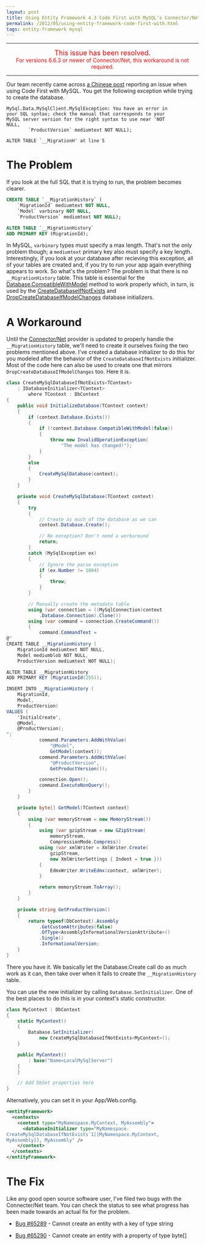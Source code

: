 ```yaml
---
layout: post
title: Using Entity Framework 4.3 Code First with MySQL's Connector/Net
permalink: /2012/05/using-entity-framework-code-first-with.html
tags: entity-framework mysql
---
```


<div style="color: red; text-align: center;">
  <hr />
  <span style="font-size: large;">This issue has been resolved.</span><br />
  For versions 6.6.3 or newer of Connector/Net, this workaround is not required.
  <hr />
</div>

Our team recently came across [a Chinese post][1] reporting an issue when using Code First with MySQL. You get the
following exception while trying to create the database.

    MySql.Data.MySqlClient.MySqlException: You have an error in
    your SQL syntax; check the manual that corresponds to your
    MySQL server version for the right syntax to use near 'NOT
    NULL,
            `ProductVersion` mediumtext NOT NULL);

    ALTER TABLE `__MigrationH' at line 5

The Problem
===========
If you look at the full SQL that it is trying to run, the problem becomes clearer.

```sql
CREATE TABLE `__MigrationHistory` (
    `MigrationId` mediumtext NOT NULL,
    `Model` varbinary NOT NULL,
    `ProductVersion` mediumtext NOT NULL);

ALTER TABLE `__MigrationHistory`
ADD PRIMARY KEY (MigrationId);
```

In MySQL, `varbinary` types must specify a max length. That's not the only problem though; a `mediumtext` primary key
also must specify a key length. Interestingly, if you look at your database after recieving this exception, all of your
tables are created and, if you try to run your app again everything appears to work. So what's the problem? The problem
is that there is no `__MigrationHistory` table. This table is essential for the [Database.CompatibleWithModel][2] method
to work properly which, in turn, is used by the [CreateDatabaseIfNotExists][3] and [DropCreateDatabaseIfModelChanges][4]
database initializers.

A Workaround
============
Until the [Connector/Net][5] provider is updated to properly handle the `__MigrationHistory` table, we'll need to create
it ourselves fixing the two problems mentioned above. I've created a database initializer to do this for you modeled
after the behavior of the `CreateDatabaseIfNotExists` initializer. Most of the code here can also be used to create one
that mirrors `DropCreateDatabaseIfModelChanges` too. Here it is.

```csharp
class CreateMySqlDatabaseIfNotExists<TContext>
    : IDatabaseInitializer<TContext>
        where TContext : DbContext
{
    public void InitializeDatabase(TContext context)
    {
        if (context.Database.Exists())
        {
            if (!context.Database.CompatibleWithModel(false))
            {
                throw new InvalidOperationException(
                    "The model has changed!");
            }
        }
        else
        {
            CreateMySqlDatabase(context);
        }
    }

    private void CreateMySqlDatabase(TContext context)
    {
        try
        {
            // Create as much of the database as we can
            context.Database.Create();

            // No exception? Don't need a workaround
            return;
        }
        catch (MySqlException ex)
        {
            // Ignore the parse exception
            if (ex.Number != 1064)
            {
                throw;
            }
        }

        // Manually create the metadata table
        using (var connection = ((MySqlConnection)context
            .Database.Connection).Clone())
        using (var command = connection.CreateCommand())
        {
            command.CommandText =
@"
CREATE TABLE __MigrationHistory (
    MigrationId mediumtext NOT NULL,
    Model mediumblob NOT NULL,
    ProductVersion mediumtext NOT NULL);

ALTER TABLE __MigrationHistory
ADD PRIMARY KEY (MigrationId(255));

INSERT INTO __MigrationHistory (
    MigrationId,
    Model,
    ProductVersion)
VALUES (
    'InitialCreate',
    @Model,
    @ProductVersion);
";
            command.Parameters.AddWithValue(
                "@Model",
                GetModel(context));
            command.Parameters.AddWithValue(
                "@ProductVersion",
                GetProductVersion());

            connection.Open();
            command.ExecuteNonQuery();
        }
    }

    private byte[] GetModel(TContext context)
    {
        using (var memoryStream = new MemoryStream())
        {
            using (var gzipStream = new GZipStream(
                memoryStream,
                CompressionMode.Compress))
            using (var xmlWriter = XmlWriter.Create(
                gzipStream,
                new XmlWriterSettings { Indent = true }))
            {
                EdmxWriter.WriteEdmx(context, xmlWriter);
            }

            return memoryStream.ToArray();
        }
    }

    private string GetProductVersion()
    {
        return typeof(DbContext).Assembly
            .GetCustomAttributes(false)
            .OfType<AssemblyInformationalVersionAttribute>()
            .Single()
            .InformationalVersion;
    }
}
```

There you have it. We basically let the Database.Create call do as much work as it can, then take over when it fails to
create the `__MigrationHistory` table.

You can use the new initializer by calling `Database.SetInitializer`. One of the best places to do this is in your
context's static constructor.

```csharp
class MyContext : DbContext
{
    static MyContext()
    {
        Database.SetInitializer(
            new CreateMySqlDatabaseIfNotExists<MyContext>();
    }

    public MyContext()
        : base("Name=LocalMySqlServer")
    {
    }

    // Add DbSet properties here
}
```

Alternatively, you can set it in your App/Web.config.

```xml
<entityFramework>
  <contexts>
    <context type="MyNamespace.MyContext, MyAssembly">
      <databaseInitializer type="MyNamespace.
CreateMySqlDatabaseIfNotExists`1[[MyNamespace.MyContext,
MyAssembly]], MyAssembly" />
    </context>
  </contexts>
</entityFramework>
```

The Fix
=======
Like any good open source software user, I've filed two bugs with the Connecter/Net team. You can check the status to
see what progress has been made towards an actual fix for the problem.

* [Bug #65289][6] - Cannot create an entity with a key of type string
* [Bug #65290][7] - Cannot create an entity with a property of type byte[]


  [1]: http://www.microsofttranslator.com/bv.aspx?from=zh-CHS&amp;to=en&amp;a=http://www.cnblogs.com/shouzheng/archive/2012/03/09/2388177.html
  [2]: http://msdn.microsoft.com/en-us/library/system.data.entity.database.compatiblewithmodel.aspx
  [3]: http://msdn.microsoft.com/en-us/library/gg679221.aspx
  [4]: http://msdn.microsoft.com/en-us/library/gg679604.aspx
  [5]: http://dev.mysql.com/downloads/connector/net
  [6]: http://bugs.mysql.com/bug.php?id=65289
  [7]: http://bugs.mysql.com/bug.php?id=65290
